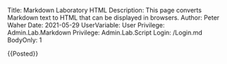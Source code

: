 Title: Markdown Laboratory HTML
Description: This page converts Markdown text to HTML that can be displayed in browsers.
Author: Peter Waher
Date: 2021-05-29
UserVariable: User
Privilege: Admin.Lab.Markdown
Privilege: Admin.Lab.Script
Login: /Login.md
BodyOnly: 1

{{Posted}}